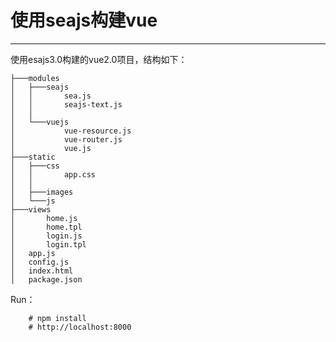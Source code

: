 # 使用seajs构建vue

---

使用esajs3.0构建的vue2.0项目，结构如下：
   
    ├───modules
    │   ├───seajs
    │   │       sea.js
    │   │       seajs-text.js
    │   │       
    │   └───vuejs
    │           vue-resource.js
    │           vue-router.js
    │           vue.js           
    ├───static
    │   ├───css
    │   │       app.css
    │   │       
    │   ├───images
    │   └───js
    ├───views
    │       home.js
    │       home.tpl
    │       login.js
    │       login.tpl
    │   app.js
    │   config.js
    │   index.html
    │   package.json
    
Run：
```
    # npm install
    # http://localhost:8000
```